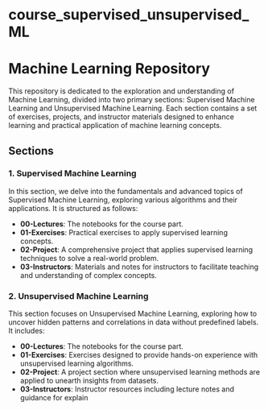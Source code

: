 # course_supervised_unsupervised_ML

# Machine Learning Repository

This repository is dedicated to the exploration and understanding of Machine Learning, divided into two primary sections: Supervised Machine Learning and Unsupervised Machine Learning. Each section contains a set of exercises, projects, and instructor materials designed to enhance learning and practical application of machine learning concepts.

## Sections

### 1. Supervised Machine Learning

In this section, we delve into the fundamentals and advanced topics of Supervised Machine Learning, exploring various algorithms and their applications. It is structured as follows:

- **00-Lectures**: The notebooks for the course part.
- **01-Exercises**: Practical exercises to apply supervised learning concepts.
- **02-Project**: A comprehensive project that applies supervised learning techniques to solve a real-world problem.
- **03-Instructors**: Materials and notes for instructors to facilitate teaching and understanding of complex concepts.

### 2. Unsupervised Machine Learning

This section focuses on Unsupervised Machine Learning, exploring how to uncover hidden patterns and correlations in data without predefined labels. It includes:

- **00-Lectures**: The notebooks for the course part.
- **01-Exercises**: Exercises designed to provide hands-on experience with unsupervised learning algorithms.
- **02-Project**: A project section where unsupervised learning methods are applied to unearth insights from datasets.
- **03-Instructors**: Instructor resources including lecture notes and guidance for explain

